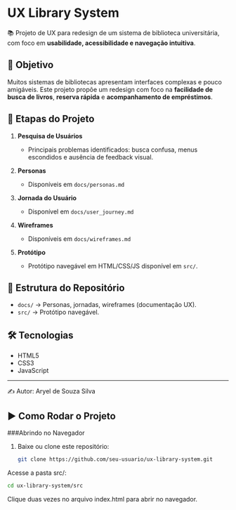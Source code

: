 # UX Library System

📚 Projeto de UX para redesign de um sistema de biblioteca universitária, com foco em **usabilidade, acessibilidade e navegação intuitiva**.

## 🎯 Objetivo
Muitos sistemas de bibliotecas apresentam interfaces complexas e pouco amigáveis. Este projeto propõe um redesign com foco na **facilidade de busca de livros**, **reserva rápida** e **acompanhamento de empréstimos**.

## 🚀 Etapas do Projeto
1. **Pesquisa de Usuários**  
   - Principais problemas identificados: busca confusa, menus escondidos e ausência de feedback visual.

2. **Personas**  
   - Disponíveis em `docs/personas.md`

3. **Jornada do Usuário**  
   - Disponível em `docs/user_journey.md`

4. **Wireframes**  
   - Disponíveis em `docs/wireframes.md`

5. **Protótipo**  
   - Protótipo navegável em HTML/CSS/JS disponível em `src/`.

## 📂 Estrutura do Repositório
- `docs/` → Personas, jornadas, wireframes (documentação UX).  
- `src/` → Protótipo navegável.  

## 🛠️ Tecnologias
- HTML5  
- CSS3  
- JavaScript  

---
✍️ Autor: Aryel de Souza Silva
## ▶️ Como Rodar o Projeto

###Abrindo no Navegador
1. Baixe ou clone este repositório:
   ```bash
   git clone https://github.com/seu-usuario/ux-library-system.git

Acesse a pasta src/:
```bash
cd ux-library-system/src
```
Clique duas vezes no arquivo index.html para abrir no navegador.
